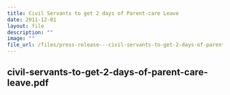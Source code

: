 ```yaml
---
title: Civil Servants to get 2 days of Parent‑care Leave
date: 2011-12-01
layout: file
description: ""
image: ""
file_url: /files/press-release---civil-servants-to-get-2-days-of-parent-care-leave.pdf
---
```

civil-servants-to-get-2-days-of-parent-care-leave.pdf
---